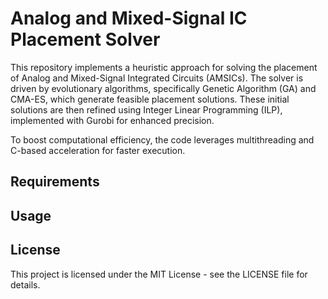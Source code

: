 # Analog and Mixed-Signal IC Placement Solver

This repository implements a heuristic approach for solving the placement of Analog and Mixed-Signal Integrated Circuits (AMSICs). The solver is driven by evolutionary algorithms, specifically Genetic Algorithm (GA) and CMA-ES, which generate feasible placement solutions. These initial solutions are then refined using Integer Linear Programming (ILP), implemented with Gurobi for enhanced precision.

To boost computational efficiency, the code leverages multithreading and C-based acceleration for faster execution.


## Requirements

## Usage

## License

This project is licensed under the MIT License - see the LICENSE file for details.

